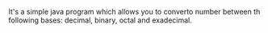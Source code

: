 It's a simple java program which allows you to converto number between th following bases: decimal, binary, octal and exadecimal. 
